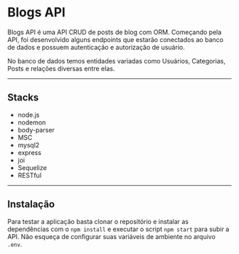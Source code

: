 # Blogs API
Blogs API é uma API CRUD de posts de blog com ORM. Começando pela API, foi desenvolvido alguns endpoints que estarão conectados ao banco de dados e possuem autenticação e autorização de usuário.

No banco de dados temos entidades variadas como Usuários, Categorias, Posts e relações diversas entre elas.

---
## Stacks
- node.js
- nodemon
- body-parser
- MSC
- mysql2
- express
- joi
- Sequelize
- RESTful

---
## Instalação
Para testar a aplicação basta clonar o repositório e instalar as dependências com o ```npm install``` e executar o script ```npm start``` para subir a API. Não esqueça de configurar suas variáveis de ambiente no arquivo ```.env```.
